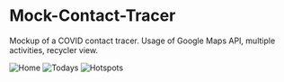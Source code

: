 # Mock-Contact-Tracer
Mockup of a COVID contact tracer. Usage of Google Maps API, multiple activities, recycler view.



![Home](https://user-images.githubusercontent.com/48032890/93691048-c33c0c00-faad-11ea-8694-87e998cafa43.PNG)
![Todays](https://user-images.githubusercontent.com/48032890/93691047-c33c0c00-faad-11ea-839d-b3d78b0e82fc.PNG)
![Hotspots](https://user-images.githubusercontent.com/48032890/93691046-c2a37580-faad-11ea-9577-5e2fd7f26076.PNG)

